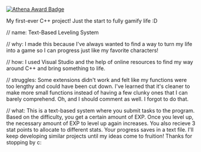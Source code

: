 [![Athena Award Badge](https://img.shields.io/endpoint?url=https%3A%2F%2Faward.athena.hackclub.com%2Fapi%2Fbadge)](https://award.athena.hackclub.com?utm_source=readme)

My first-ever C++ project! Just the start to fully gamify life :D

// name: Text-Based Leveling System

// why: I made this because I've always wanted to find a way to turn my life into a game so I can progress just like my favorite characters!

// how: I used Visual Studio and the help of online resources to find my way around C++ and bring something to life.

// struggles: Some extensions didn't work and felt like my functions were too lengthy and could have been cut down. I've learned that it's cleaner to make more small functions instead of having a few clunky ones that I can barely comprehend. Oh, and I should comment as well. I forgot to do that.

// what: This is a text-based system where you submit tasks to the program. Based on the difficulty, you get a certain amount of EXP.
Once you level up, the necessary amount of EXP to level up again increases. You also recieve 3 stat points to allocate to different stats.
Your progress saves in a text file.
I'll keep developing similar projects until my ideas come to fruition! Thanks for stopping by c:
